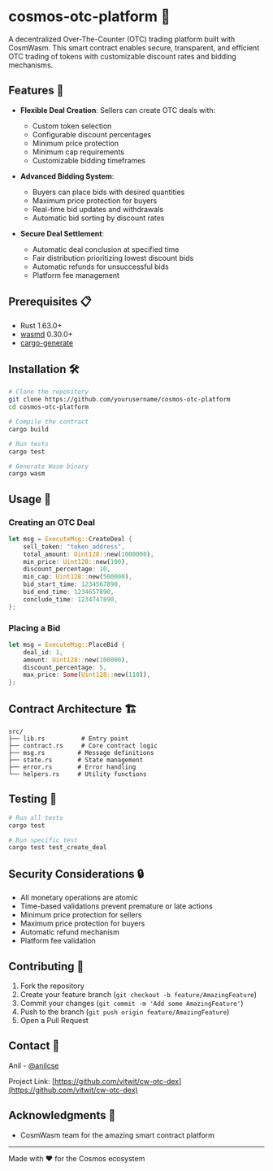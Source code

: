 # cosmos-otc-platform 🌟

A decentralized Over-The-Counter (OTC) trading platform built with CosmWasm. This smart contract enables secure, transparent, and efficient OTC trading of tokens with customizable discount rates and bidding mechanisms.

## Features 🚀

- **Flexible Deal Creation**: Sellers can create OTC deals with:
  - Custom token selection
  - Configurable discount percentages
  - Minimum price protection
  - Minimum cap requirements
  - Customizable bidding timeframes

- **Advanced Bidding System**:
  - Buyers can place bids with desired quantities
  - Maximum price protection for buyers
  - Real-time bid updates and withdrawals
  - Automatic bid sorting by discount rates

- **Secure Deal Settlement**:
  - Automatic deal conclusion at specified time
  - Fair distribution prioritizing lowest discount bids
  - Automatic refunds for unsuccessful bids
  - Platform fee management

## Prerequisites 📋

- Rust 1.63.0+
- [wasmd](https://github.com/CosmWasm/wasmd) 0.30.0+
- [cargo-generate](https://github.com/cargo-generate/cargo-generate)

## Installation 🛠️

```bash
# Clone the repository
git clone https://github.com/yourusername/cosmos-otc-platform
cd cosmos-otc-platform

# Compile the contract
cargo build

# Run tests
cargo test

# Generate Wasm binary
cargo wasm
```

## Usage 📝

### Creating an OTC Deal

```rust
let msg = ExecuteMsg::CreateDeal {
    sell_token: "token_address",
    total_amount: Uint128::new(1000000),
    min_price: Uint128::new(100),
    discount_percentage: 10,
    min_cap: Uint128::new(500000),
    bid_start_time: 1234567890,
    bid_end_time: 1234657890,
    conclude_time: 1234747890,
};
```

### Placing a Bid

```rust
let msg = ExecuteMsg::PlaceBid {
    deal_id: 1,
    amount: Uint128::new(100000),
    discount_percentage: 5,
    max_price: Some(Uint128::new(110)),
};
```

## Contract Architecture 🏗️

```
src/
├── lib.rs          # Entry point
├── contract.rs     # Core contract logic
├── msg.rs         # Message definitions
├── state.rs       # State management
├── error.rs       # Error handling
└── helpers.rs     # Utility functions
```

## Testing 🧪

```bash
# Run all tests
cargo test

# Run specific test
cargo test test_create_deal
```

## Security Considerations 🔒

- All monetary operations are atomic
- Time-based validations prevent premature or late actions
- Minimum price protection for sellers
- Maximum price protection for buyers
- Automatic refund mechanism
- Platform fee validation

## Contributing 🤝

1. Fork the repository
2. Create your feature branch (`git checkout -b feature/AmazingFeature`)
3. Commit your changes (`git commit -m 'Add some AmazingFeature'`)
4. Push to the branch (`git push origin feature/AmazingFeature`)
5. Open a Pull Request

## Contact 📧

Anil - [@anilcse](https://twitter.com/anilcse_)

Project Link: [https://github.com/vitwit/cw-otc-dex](https://github.com/vitwit/cw-otc-dex)

## Acknowledgments 🙏

- CosmWasm team for the amazing smart contract platform

---
Made with ❤️ for the Cosmos ecosystem
